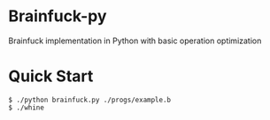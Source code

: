 # Brainfuck-py
Brainfuck implementation in Python with basic operation optimization

# Quick Start
```console
$ ./python brainfuck.py ./progs/example.b
$ ./whine
```
